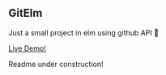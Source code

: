 ## GitElm

Just a small project in elm using github API 💃

[Live Demo!](file:///Users/jouderian/elm_workspace/elm-webpack-starter/dist/index.html)

Readme under construction!
